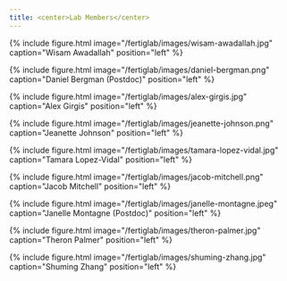 ```yaml
---
title: <center>Lab Members</center>
---
```


{% include figure.html image="/fertiglab/images/wisam-awadallah.jpg" caption="Wisam Awadallah" position="left" %}

{% include figure.html image="/fertiglab/images/daniel-bergman.png" caption="Daniel Bergman (Postdoc)" position="left" %}

{% include figure.html image="/fertiglab/images/alex-girgis.jpg" caption="Alex Girgis" position="left" %}

{% include figure.html image="/fertiglab/images/jeanette-johnson.png" caption="Jeanette Johnson" position="left" %}

{% include figure.html image="/fertiglab/images/tamara-lopez-vidal.jpg" caption="Tamara Lopez-Vidal" position="left" %}

{% include figure.html image="/fertiglab/images/jacob-mitchell.png" caption="Jacob Mitchell" position="left" %}

{% include figure.html image="/fertiglab/images/janelle-montagne.jpeg" caption="Janelle Montagne (Postdoc)" position="left" %}

{% include figure.html image="/fertiglab/images/theron-palmer.jpg" caption="Theron Palmer" position="left" %}

{% include figure.html image="/fertiglab/images/shuming-zhang.jpg" caption="Shuming Zhang" position="left" %}
